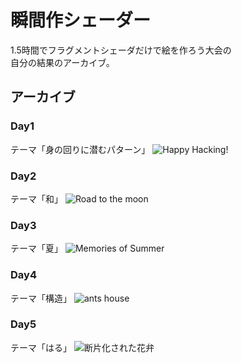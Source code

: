 # 瞬間作シェーダー

1.5時間でフラグメントシェーダだけで絵を作ろう大会の  
自分の結果のアーカイブ。

## アーカイブ
### Day1
テーマ「身の回りに潜むパターン」
![Happy Hacking!](./ScreenShots/day01.gif)

### Day2
テーマ「和」
![Road to the moon](./ScreenShots/day02.gif)

### Day3
テーマ「夏」
![Memories of Summer](./ScreenShots/day03.gif)

### Day4
テーマ「構造」
![ants house](./ScreenShots/day04.gif)

### Day5
テーマ「はる」
![断片化された花弁](./ScreenShots/day05.gif)